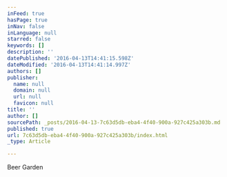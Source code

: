 ```yaml
---
inFeed: true
hasPage: true
inNav: false
inLanguage: null
starred: false
keywords: []
description: ''
datePublished: '2016-04-13T14:41:15.598Z'
dateModified: '2016-04-13T14:41:14.997Z'
authors: []
publisher:
  name: null
  domain: null
  url: null
  favicon: null
title: ''
author: []
sourcePath: _posts/2016-04-13-7c63d5db-eba4-4f40-900a-927c425a303b.md
published: true
url: 7c63d5db-eba4-4f40-900a-927c425a303b/index.html
_type: Article

---
```

Beer Garden